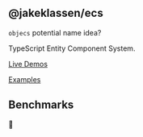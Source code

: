 ## @jakeklassen/ecs

`objecs` potential name idea?

TypeScript Entity Component System.

[Live Demos](https://ecs-examples.netlify.app/)

[Examples](../examples/)

## Benchmarks

🚧
